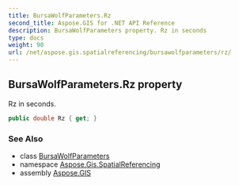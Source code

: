 ```yaml
---
title: BursaWolfParameters.Rz
second_title: Aspose.GIS for .NET API Reference
description: BursaWolfParameters property. Rz in seconds
type: docs
weight: 90
url: /net/aspose.gis.spatialreferencing/bursawolfparameters/rz/
---
```

## BursaWolfParameters.Rz property

Rz in seconds.

```csharp
public double Rz { get; }
```

### See Also

* class [BursaWolfParameters](../)
* namespace [Aspose.Gis.SpatialReferencing](../../bursawolfparameters/)
* assembly [Aspose.GIS](../../../)


